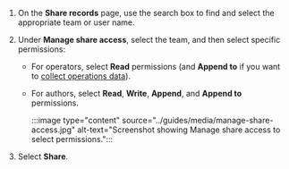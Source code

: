 1. On the **Share records** page, use the search box to find and select the appropriate team or user name.

1. Under **Manage share access**, select the team, and then select specific permissions:

   - For operators, select **Read** permissions (and **Append to** if you want to [collect operations data](../guides/analytics-overview.md)).
   - For authors, select **Read**, **Write**, **Append**, and **Append to** permissions.

     :::image type="content" source="../guides/media/manage-share-access.jpg" alt-text="Screenshot showing Manage share access to select permissions.":::

1. Select **Share**.

